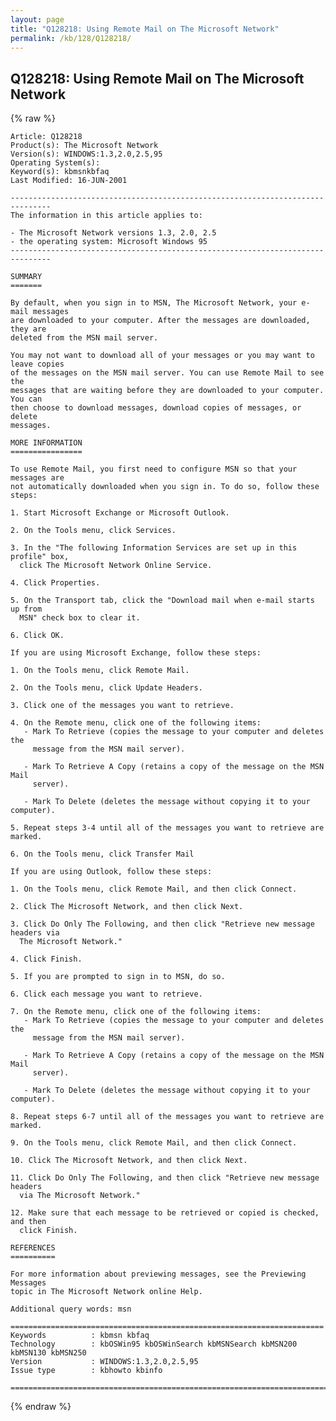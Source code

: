 ```yaml
---
layout: page
title: "Q128218: Using Remote Mail on The Microsoft Network"
permalink: /kb/128/Q128218/
---
```


## Q128218: Using Remote Mail on The Microsoft Network

{% raw %}

	Article: Q128218
	Product(s): The Microsoft Network
	Version(s): WINDOWS:1.3,2.0,2.5,95
	Operating System(s): 
	Keyword(s): kbmsnkbfaq
	Last Modified: 16-JUN-2001
	
	-------------------------------------------------------------------------------
	The information in this article applies to:
	
	- The Microsoft Network versions 1.3, 2.0, 2.5 
	- the operating system: Microsoft Windows 95 
	-------------------------------------------------------------------------------
	
	SUMMARY
	=======
	
	By default, when you sign in to MSN, The Microsoft Network, your e-mail messages
	are downloaded to your computer. After the messages are downloaded, they are
	deleted from the MSN mail server.
	
	You may not want to download all of your messages or you may want to leave copies
	of the messages on the MSN mail server. You can use Remote Mail to see the
	messages that are waiting before they are downloaded to your computer. You can
	then choose to download messages, download copies of messages, or delete
	messages.
	
	MORE INFORMATION
	================
	
	To use Remote Mail, you first need to configure MSN so that your messages are
	not automatically downloaded when you sign in. To do so, follow these steps:
	
	1. Start Microsoft Exchange or Microsoft Outlook.
	
	2. On the Tools menu, click Services.
	
	3. In the "The following Information Services are set up in this profile" box,
	  click The Microsoft Network Online Service.
	
	4. Click Properties.
	
	5. On the Transport tab, click the "Download mail when e-mail starts up from
	  MSN" check box to clear it.
	
	6. Click OK.
	
	If you are using Microsoft Exchange, follow these steps:
	
	1. On the Tools menu, click Remote Mail.
	
	2. On the Tools menu, click Update Headers.
	
	3. Click one of the messages you want to retrieve.
	
	4. On the Remote menu, click one of the following items:
	   - Mark To Retrieve (copies the message to your computer and deletes the
	     message from the MSN mail server).
	
	   - Mark To Retrieve A Copy (retains a copy of the message on the MSN Mail
	     server).
	
	   - Mark To Delete (deletes the message without copying it to your computer).
	
	5. Repeat steps 3-4 until all of the messages you want to retrieve are marked.
	
	6. On the Tools menu, click Transfer Mail
	
	If you are using Outlook, follow these steps:
	
	1. On the Tools menu, click Remote Mail, and then click Connect.
	
	2. Click The Microsoft Network, and then click Next.
	
	3. Click Do Only The Following, and then click "Retrieve new message headers via
	  The Microsoft Network."
	
	4. Click Finish.
	
	5. If you are prompted to sign in to MSN, do so.
	
	6. Click each message you want to retrieve.
	
	7. On the Remote menu, click one of the following items:
	   - Mark To Retrieve (copies the message to your computer and deletes the
	     message from the MSN mail server).
	
	   - Mark To Retrieve A Copy (retains a copy of the message on the MSN Mail
	     server).
	
	   - Mark To Delete (deletes the message without copying it to your computer).
	
	8. Repeat steps 6-7 until all of the messages you want to retrieve are marked.
	
	9. On the Tools menu, click Remote Mail, and then click Connect.
	
	10. Click The Microsoft Network, and then click Next.
	
	11. Click Do Only The Following, and then click "Retrieve new message headers
	  via The Microsoft Network."
	
	12. Make sure that each message to be retrieved or copied is checked, and then
	  click Finish.
	
	REFERENCES
	==========
	
	For more information about previewing messages, see the Previewing Messages
	topic in The Microsoft Network online Help.
	
	Additional query words: msn
	
	======================================================================
	Keywords          : kbmsn kbfaq
	Technology        : kbOSWin95 kbOSWinSearch kbMSNSearch kbMSN200 kbMSN130 kbMSN250
	Version           : WINDOWS:1.3,2.0,2.5,95
	Issue type        : kbhowto kbinfo
	
	=============================================================================
	

{% endraw %}
